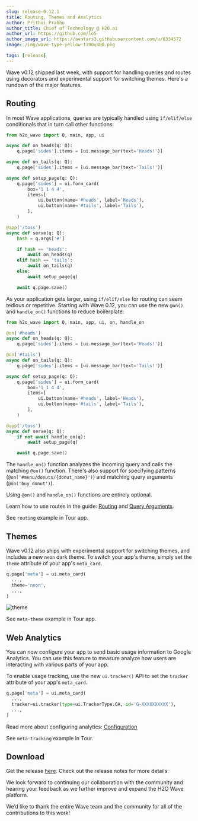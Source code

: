 ```yaml
---
slug: release-0.12.1
title: Routing, Themes and Analytics 
author: Prithvi Prabhu
author_title: Chief of Technology @ H2O.ai
author_url: https://github.com/lo5
author_image_url: https://avatars3.githubusercontent.com/u/6334572
image: /img/wave-type-yellow-1100x400.png

tags: [release]
---
```


Wave v0.12 shipped last week, with support for handling queries and routes using decorators and experimental support for switching themes. Here's a rundown of the major features.

<!--truncate-->

## Routing

In most Wave applications, queries are typically handled using `if/elif/else` conditionals that in turn call other functions:

```py {23,25,27}
from h2o_wave import Q, main, app, ui

async def on_heads(q: Q):
    q.page['sides'].items = [ui.message_bar(text='Heads!')]

async def on_tails(q: Q):
    q.page['sides'].items = [ui.message_bar(text='Tails!')]

async def setup_page(q: Q):
    q.page['sides'] = ui.form_card(
        box='1 1 4 4',
        items=[
            ui.button(name='#heads', label='Heads'),
            ui.button(name='#tails', label='Tails'),
        ],
    )

@app('/toss')
async def serve(q: Q):
    hash = q.args['#']

    if hash == 'heads':
        await on_heads(q)
    elif hash == 'tails':
        await on_tails(q)
    else:
        await setup_page(q)

    await q.page.save()
```

As your application gets larger, using `if/elif/else` for routing can seem tedious or repetitive. Starting with Wave 0.12, you can use the new `@on()` and `handle_on()` functions to reduce boilerplate:


```py {3,7,22}
from h2o_wave import Q, main, app, ui, on, handle_on

@on('#heads')
async def on_heads(q: Q):
    q.page['sides'].items = [ui.message_bar(text='Heads!')]

@on('#tails')
async def on_tails(q: Q):
    q.page['sides'].items = [ui.message_bar(text='Tails!')]

async def setup_page(q: Q):
    q.page['sides'] = ui.form_card(
        box='1 1 4 4',
        items=[
            ui.button(name='#heads', label='Heads'),
            ui.button(name='#tails', label='Tails'),
        ],
    )

@app('/toss')
async def serve(q: Q):
    if not await handle_on(q):
        await setup_page(q)

    await q.page.save()
```

The `handle_on()` function analyzes the incoming query and calls the matching `@on()` function. There's also support for specifying patterns (`@on('#menu/donuts/{donut_name}')`) and matching query arguments (`@on('buy_donut')`).

Using `@on()` and `handle_on()` functions are entirely optional.

Learn how to use routes in the guide: [Routing](../docs/routing) and [Query Arguments](../docs/arguments).

See `routing` example in Tour app.

## Themes

Wave v0.12 also ships with experimental support for switching themes, and includes a new `neon` dark theme. To switch your app's theme, simply set the `theme` attribute of your app's `meta_card`.

```py {3}
q.page['meta'] = ui.meta_card(
  ..., 
  theme='neon', 
  ...,
)
```

![theme](assets/2021-02-12/toggle-theme.gif)

See `meta-theme` example in Tour app.

## Web Analytics

You can now configure your app to send basic usage information to Google Analytics. You can use this feature to measure analyze how users are interacting with various parts of your app.

To enable usage tracking, use the new `ui.tracker()` API to set the `tracker` attribute of your app's `meta_card`.

```py {2}
q.page['meta'] = ui.meta_card(
  ..., 
  tracker=ui.tracker(type=ui.TrackerType.GA, id='G-XXXXXXXXXX'),
  ...,
)
```

Read more about configuring analytics: [Configuration](../docs/configuration#web-analytics)

See `meta-tracking` example in Tour.

## Download

Get the release [here](https://github.com/h2oai/wave/releases/latest). Check out the release notes for more details.

We look forward to continuing our collaboration with the community and hearing your feedback as we further improve and expand the H2O Wave platform.

We’d like to thank the entire Wave team and the community for all of the contributions to this work!
